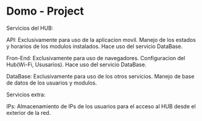 # Domo - Project
Servicios del HUB:

  API: Exclusivamente para uso de la aplicacion movil. Manejo de los estados y horarios de los modulos instalados.
       Hace uso del servicio DataBase.

  Fron-End: Exclusivamente para uso de navegadores. Configuracion del Hub(Wi-Fi, Ususarios).
            Hace uso del servicio DataBase.

  DataBase: Exclusivamente para uso de los otros servicios. Manejo de base de datos de los usuarios y modulos.

Servicios extra:
  
  IPs: Almacenamiento de IPs de los usuarios para el acceso al HUB desde el exterior de la red.
                
                
  
